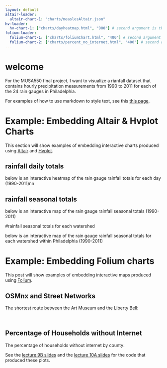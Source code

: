 ```yaml
---
layout: default
altair-loader:
  altair-chart-1: "charts/measlesAltair.json"
hv-loader:
  hv-chart-1: ["charts/dayheatmap.html", "900"] # second argument is the desired height
folium-loader:
  folium-chart-1: ["charts/foliumChart.html", "400"] # second argument is the desired height
  folium-chart-2: ["charts/percent_no_internet.html", "400"] # second argument is the desired height
---
```


# welcome

For the MUSA550 final project, I want to visualize a rianfall dataset that contains hourly precipitation measurements from 1990 to 2011 for each of the 24 rain gauges in Philadelphia. 

For examples of how to use markdown to style text, see this [this page](./another-page.html).

# Example: Embedding Altair & Hvplot Charts

This section will show examples of embedding interactive charts produced using [Altair](https://altair-viz.github.io) and [Hvplot](https://hvplot.pyviz.org/).

## rainfall daily totals 

below is an interactive heatmap of the rain gauge rainfall totals for each day (1990-2011)nn

<div id="hv-chart-1"></div>

## rainfall seasonal totals 

below is an interactive map of the rain gauge rainfall seasonal totals (1990-2011)

<div id="hv-rain-map-1"></div>

#rainfall seasonal totals for each watershed

below is an interactive map of the rain gauge rainfall seasonal totals for each watershed within Philadelphia (1990-2011)

<div id="hv-watershed-map-1"></div>

# Example: Embedding Folium charts

This post will show examples of embedding interactive maps produced using [Folium](https://github.com/python-visualization/folium).

## OSMnx and Street Networks

The shortest route between the Art Museum and the Liberty Bell:

<div id="folium-chart-1"></div>

<br/>

## Percentage of Households without Internet

The percentage of households without internet by county:

<div id="folium-chart-2"></div>

See the [lecture 9B slides](https://musa-550-fall-2021.github.io/slides/lecture-9B.html) and the [lecture 10A slides](https://musa-550-fall-2021.github.io/slides/lecture-10A.html) for the code that produced these plots.

